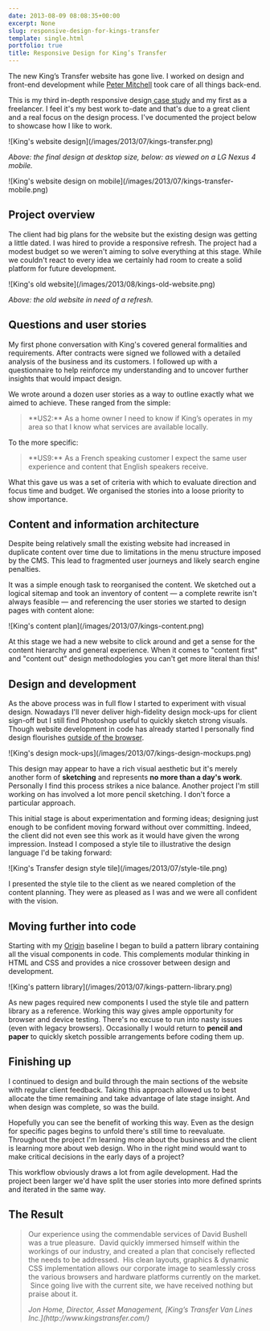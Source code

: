 ```yaml
---
date: 2013-08-09 08:08:35+00:00
excerpt: None
slug: responsive-design-for-kings-transfer
template: single.html
portfolio: true
title: Responsive Design for King’s Transfer
---
```


The new King’s Transfer website has gone live. I worked on design and front-end development while [Peter Mitchell](http://peterjmit.com/) took care of all things back-end.

This is my third in-depth responsive design[ case study](/showcase/) and my first as a freelancer. I feel it's my best work to-date and that's due to a great client and a real focus on the design process. I've documented the project below to showcase how I like to work.

<p class="b-post__image">![King's website design](/images/2013/07/kings-transfer.png)</p>

_Above: the final design at desktop size, below: as viewed on a LG Nexus 4 mobile._

<p class="b-post__image">![King's website design on mobile](/images/2013/07/kings-transfer-mobile.png)</p>




## Project overview


The client had big plans for the website but the existing design was getting a little dated. I was hired to provide a responsive refresh. The project had a modest budget so we weren't aiming to solve everything at this stage. While we couldn't react to every idea we certainly had room to create a solid platform for future development.

<p class="b-post__image">![King's old website](/images/2013/08/kings-old-website.png)</p>

_Above: the old website in need of a refresh._


## Questions and user stories


My first phone conversation with King's covered general formalities and requirements. After contracts were signed we followed with a detailed analysis of the business and its customers. I followed up with a questionnaire to help reinforce my understanding and to uncover further insights that would impact design.

We wrote around a dozen user stories as a way to outline exactly what we aimed to achieve. These ranged from the simple:


<blockquote><p>**US2:** As a home owner I need to know if King’s operates in my area so that I know what services are available locally.</p></blockquote>


To the more specific:


<blockquote><p>**US9:** As a French speaking customer I expect the same user experience and content that English speakers receive.</p></blockquote>


What this gave us was a set of criteria with which to evaluate direction and focus time and budget. We organised the stories into a loose priority to show importance.


## Content and information architecture


Despite being relatively small the existing website had increased in duplicate content over time due to limitations in the menu structure imposed by the CMS. This lead to fragmented user journeys and likely search engine penalties.

It was a simple enough task to reorganised the content. We sketched out a logical sitemap and took an inventory of content — a complete rewrite isn't always feasible — and referencing the user stories we started to design pages with content alone:

<p class="b-post__image">![King's content plan](/images/2013/07/kings-content.png)</p>

At this stage we had a new website to click around and get a sense for the content hierarchy and general experience. When it comes to "content first" and "content out" design methodologies you can't get more literal than this!


## Design and development


As the above process was in full flow I started to experiment with visual design. Nowadays I'll never deliver high-fidelity design mock-ups for client sign-off but I still find Photoshop useful to quickly sketch strong visuals. Though website development in code has already started I personally find design flourishes [outside of the browser](/2013/05/15/stifling-web-design/).

<p class="b-post__image">![King's design mock-ups](/images/2013/07/kings-design-mockups.png)</p>

This design may appear to have a rich visual aesthetic but it's merely another form of **sketching** and represents **no more than a day's work**. Personally I find this process strikes a nice balance. Another project I'm still working on has involved a lot more pencil sketching. I don't force a particular approach.

This initial stage is about experimentation and forming ideas; designing just enough to be confident moving forward without over committing. Indeed, the client did not even see this work as it would have given the wrong impression. Instead I composed a style tile to illustrative the design language I'd be taking forward:

<p class="b-post__image">![King's Transfer design style tile](/images/2013/07/style-tile.png)</p>

I presented the style tile to the client as we neared completion of the content planning. They were as pleased as I was and we were all confident with the vision.


## Moving further into code


Starting with my [Origin](/2013/04/30/origin/) baseline I began to build a pattern library containing all the visual components in code. This complements modular thinking in HTML and CSS and provides a nice crossover between design and development.

<p class="b-post__image">![King's pattern library](/images/2013/07/kings-pattern-library.png)</p>

As new pages required new components I used the style tile and pattern library as a reference. Working this way gives ample opportunity for browser and device testing. There's no excuse to run into nasty issues (even with legacy browsers). Occasionally I would return to **pencil and paper** to quickly sketch possible arrangements before coding them up.


## Finishing up


I continued to design and build through the main sections of the website with regular client feedback. Taking this approach allowed us to best allocate the time remaining and take advantage of late stage insight. And when design was complete, so was the build.

Hopefully you can see the benefit of working this way. Even as the design for specific pages begins to unfold there's still time to reevaluate. Throughout the project I'm learning more about the business and the client is learning more about web design. Who in the right mind would want to make critical decisions in the early days of a project?

This workflow obviously draws a lot from agile development. Had the project been larger we'd have split the user stories into more defined sprints and iterated in the same way.


## The Result




<blockquote>
<p>Our experience using the commendable services of David Bushell was a true pleasure.  David quickly immersed himself within the workings of our industry, and created a plan that concisely reflected the needs to be addressed.  His clean layouts, graphics & dynamic CSS implementation allows our corporate image to seamlessly cross the various browsers and hardware platforms currently on the market.  Since going live with the current site, we have received nothing but praise about it.</p>
<p class="p--small"><cite>Jon Home, Director, Asset Management, [King’s Transfer Van Lines Inc.](http://www.kingstransfer.com/)</cite></p>
</blockquote>
